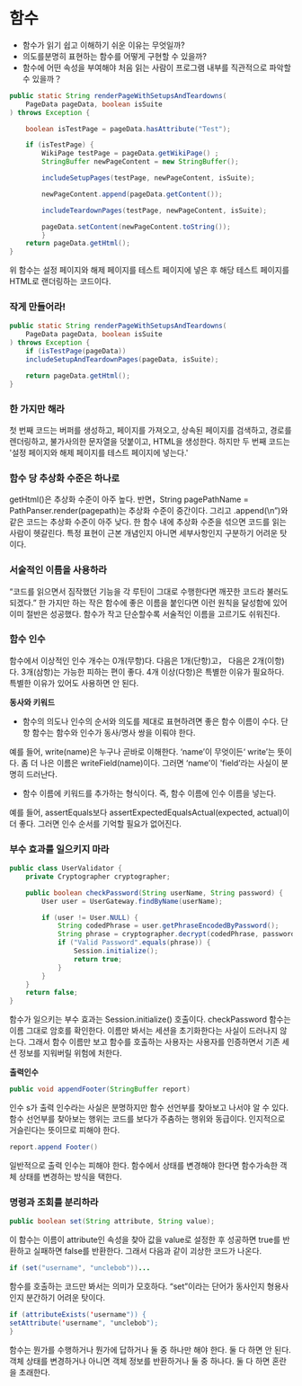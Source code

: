 # 함수

- 함수가 읽기 쉽고 이해하기 쉬운 이유는 무엇일까?
- 의도를분명히 표현하는 함수를 어떻게 구현할 수 있을까?
- 함수에 어떤 속성을 부여해야 처음 읽는 사람이 프로그램 내부를 직관적으로 파악할 수 있을까？

```java
public static String renderPageWithSetupsAndTeardowns(
    PageData pageData, boolean isSuite
) throws Exception {

    boolean isTestPage = pageData.hasAttribute("Test");

    if (isTestPage) {
        WikiPage testPage = pageData.getWikiPage() ;
        StringBuffer newPageContent = new StringBuffer();

        includeSetupPages(testPage, newPageContent, isSuite);

        newPageContent.append(pageData.getContent());

        includeTeardownPages(testPage, newPageContent, isSuite);

        pageData.setContent(newPageContent.toString());
        }
    return pageData.getHtml();
}
```
위 함수는 설정 페이지와 해제 페이지를 테스트 페이지에 넣은 후 해당 테스트 페이지를 HTML로 랜더링하는 코드이다.

### 작게 만들어라!

```java
public static String renderPageWithSetupsAndTeardowns(
    PageData pageData, boolean isSuite
) throws Exception {
    if (isTestPage(pageData))
    includeSetupAndTeardownPages(pageData, isSuite);

    return pageData.getHtml();
}
```

### 한 가지만 해라

첫 번째 코드는 버퍼를 생성하고, 페이지를 가져오고, 상속된 페이지를 검색하고, 경로를 렌더링하고, 불가사의한 문자열을 덧붙이고, HTML을 생성한다.
하지만 두 번째 코드는 '설정 페이지와 해제 페이지를 테스트 페이지에 넣는다.'

### 함수 당 추상화 수준은 하나로

getHtml()은 추상화 수준이 아주 높다. 반면，String pagePathName = PathPanser.render(pagepath)는 추상화 수준이 중간이다.
그리고 .append(\n”)와 같은 코드는 추상화 수준이 아주 낮다. 한 함수 내에 추상화 수준을 섞으면 코드를 읽는 사람이 헷갈린다. 특정 표현이 근본 개념인지 아니면 세부사항인지 구분하기 어려운 탓이다.

### 서술적인 이름을 사용하라

“코드를 읽으면서 짐작했던 기능을 각 루틴이 그대로 수행한다면 깨끗한 코드라 불러도 되겠다.” 한 가지만 하는 작은 함수에 좋은 이름을 붙인다면 이런 원칙을 달성함에 있어 이미 절반은 성공했다.
함수가 작고 단순할수록 서술적인 이름을 고르기도 쉬워진다.

### 함수 인수

함수에서 이상적인 인수 개수는 0개(무항)다. 다음은 1개(단항)고， 다음은 2개(이항)다. 3개(삼항)는 가능한 피하는 편이 좋다.
4개 이상(다항)은 특별한 이유가 필요하다. 특별한 이유가 있어도 사용하면 안 된다.

**동사와 키워드**

- 함수의 의도나 인수의 순서와 의도를 제대로 표현하려면 좋은 함수 이름이 수다. 단항 함수는 함수와 인수가 동사/명사 쌍을 이뤄야 한다.

예를 들어, write(name)은 누구나 곧바로 이해한다. ‘name’이 무엇이든‘ write’는 뜻이다.
좀 더 나은 이름은 writeField(name)이다. 그러면 ‘name’이 'field’라는 사실이 분명히 드러난다.

- 함수 이름에 키워드를 추가하는 형식이다. 즉, 함수 이름에 인수 이름을 넣는다.

예를 들어, assertEquals보다 assertExpectedEqualsActual(expected, actual)이 더 좋다. 그러면 인수 순서를 기억할 필요가 없어진다.

### 부수 효과를 일으키지 마라

```java
public class UserValidator {
    private Cryptographer cryptographer;

    public boolean checkPassword(String userName, String password) {
        User user = UserGateway.findByName(userName);

        if (user != User.NULL) {
            String codedPhrase = user.getPhraseEncodedByPassword();
            String phrase = cryptographer.decrypt(codedPhrase, password);
            if ("Valid Password".equals(phrase)) {
                Session.initialize();
                return true;
            }
        }
    }
    return false;
}
```
함수가 일으키는 부수 효과는 Session.initialize() 호출이다. checkPassword 함수는 이름 그대로 암호를 확인한다.
이름만 봐서는 세션을 초기화한다는 사실이 드러나지 않는다. 그래서 함수 이름만 보고 함수를 호출하는 사용자는 사용자를 인증하면서 기존 세션 정보를 지워버릴 위험에 처한다.

**출력인수**

```java
public void appendFooter(StringBuffer report)
```

인수 s가 출력 인수라는 사실은 분명하지만 함수 선언부를 찾아보고 나서야 알 수 있다.
함수 선언부를 찾아보는 행위는 코드를 보다가 주춤하는 행위와 동급이다.
인지적으로 거슬린다는 뜻이므로 피해야 한다.

```java
report.append Footer()
```

일반적으로 출력 인수는 피해야 한다. 함수에서 상태를 변경해야 한다면 함수가속한 객체 상태를 변경하는 방식을 택한다.

### 명령과 조회를 분리하라

```java
public boolean set(String attribute, String value);
```

이 함수는 이름이 attribute인 속성을 찾아 값을 value로 설정한 후 성공하면 true를 반환하고 실패하면 false를 반환한다.
그래서 다음과 같이 괴상한 코드가 나온다.

```java
if (set("username", "unclebob"))...
```

함수를 호출하는 코드만 봐서는 의미가 모호하다. “set”이라는 단어가 동사인지 형용사인지 분간하기 어려운 탓이다.

```java
if (attributeExists('username")) {
setAttribute('username", "unclebob");
}
```

함수는 뭔가를 수행하거나 뭔가에 답하거나 둘 중 하나만 해야 한다. 둘 다 하면 안 된다.
객체 상태를 변경하거나 아니면 객체 정보를 반환하거나 둘 중 하나다. 둘 다 하면 혼란을 초래한다.







